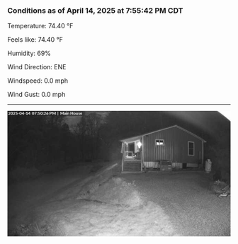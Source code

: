 ### Conditions as of April 14, 2025 at 7:55:42 PM CDT 

Temperature: 74.40 &deg;F

Feels like: 74.40 &deg;F

Humidity: 69%

Wind Direction: ENE

Windspeed: 0.0 mph

Wind Gust: 0.0 mph

---

<img src="./images/latest.jpeg"/>

